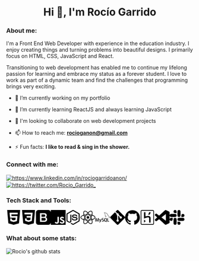 <h1 align="center">Hi 👋, I'm Rocío Garrido

<h3 align="left">About me:</h3>

<p align="left">I'm a Front End Web Developer with experience in the education industry. I enjoy creating things and turning problems into beautiful designs. I primarily focus on HTML, CSS, JavaScript and React.

Transitioning to web development has enabled me to continue my lifelong passion for learning and embrace my status as a forever student. I love to work as part of a dynamic team and find the challenges that programming brings very exciting.</p>

- 🔭 I’m currently working on my portfolio

- 🌱 I’m currently learning ReactJS and always learning JavaScript

- 👯 I'm looking to collaborate on web development projects

- 📫 How to reach me: **rocioganon@gmail.com**

- ⚡ Fun facts: **I like to read & sing in the shower.**

<h3 align="left">Connect with me:</h3>
<p align="left">
<a href="https://www.linkedin.com/in/rociogarridoanon/" target="_blank"><img align="center" src="https://cdn.jsdelivr.net/npm/simple-icons@3.0.1/icons/linkedin.svg" alt="https://www.linkedin.com/in/rociogarridoanon/" height="30" width="40" /></a>
<a href="https://twitter.com/Rocio_Garrido_" target="_blank"><img align="center" src="https://cdn.jsdelivr.net/npm/simple-icons@3.0.1/icons/twitter.svg" alt="https://twitter.com/Rocio_Garrido_" height="30" width="40" /></a>
</p>

<h3 align="left">Tech Stack and Tools:</h3>

<img align="left" alt="HTML5" width="40px" src="./images/html5.svg">
<img align="left" alt="CSS3" width="40px" src="./images/css3.svg">
<img align="left" alt="Bootstrap" width="40px" src="./images/bootstrap.svg">
<img align="left" alt="JavaScript" width="40px" src="./images/javascript.svg">
<img align="left" alt="Express+Node" width="40px" src="./images/node-dot-js.svg">
<img align="left" alt="React" width="40px" src="./images/react.svg">
<img align="left" alt="MySQL" width="40px" src="./images/mysql.svg">
<img align="left" alt="Git" width="40px" src="./images/git.svg">
<img align="left" alt="GitHub" width="40px" src="./images/github.svg">
<img align="left" alt="Heroku" width="40px" src="./images/heroku.svg">
<img align="left" alt="VSCode" width="40px" src="./images/vscode.svg">
<img alt="Slack" width="40px" src="./images/slack.svg">

  <h3 align="left">What about some stats:</h3>
  
![Rocio's github stats](https://github-readme-stats.vercel.app/api?username=rociogarrido&bg_color=30,e96443,904e95&title_color=fff&text_color=fff)

